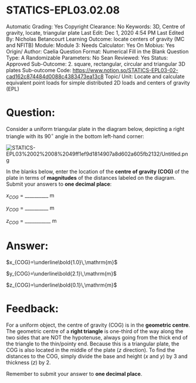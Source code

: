 # STATICS-EPL03.02.08

Automatic Grading: Yes
Copyright Clearance: No
Keywords: 3D, Centre of gravity, locate, triangular plate
Last Edit: Dec 1, 2020 4:54 PM
Last Edited By: Nicholas Betancourt
Learning Outcome: locate centers of gravity (MC and NFITB)
Module: Module 3:
Needs Calculator: Yes
On Mobius: Yes
Origin/ Author: Caelia
Question Format: Numerical Fill in the Blank
Question Type: A
Randomizable Parameters: No
Sean Reviewed: Yes
Status: Approved
Sub-Outcome: 2. square, rectangular, circular and triangular 3D plates
Sub-outcome Code: https://www.notion.so/STATICS-EPL03-02-cad162c874484d0088c4383473ea13c8
Topic/ Unit: Locate and calculate equivalent point loads for simple distributed 2D loads and centers of gravity (EPL)

# Question:

Consider a uniform triangular plate in the diagram below, depicting a right triangle with its $90^\circ$ angle in the bottom left-hand corner:

![STATICS-EPL03%2002%2008%2049ff1ef9d1814907a8d602a605fb2132/Untitled.png](STATICS-EPL03%2002%2008%2049ff1ef9d1814907a8d602a605fb2132/Untitled.png)

In the blanks below, enter the location of the **centre of gravity (COG)** of the plate in terms of **magnitudes** of the distances labeled on the diagram.  Submit your answers to **one decimal place**:

$x_{COG}$ = __________ $\mathrm{m}$

$y_{COG}$ = __________ $\mathrm{m}$

$z_{COG}$ = ___________ $\mathrm{m}$

# Answer:

$x_{COG}=\underline\bold{1.0}\,\mathrm{m}$

$y_{COG}=\underline\bold{2.1}\,\mathrm{m}$

$z_{COG}=\underline\bold{0.1}\,\mathrm{m}$

# Feedback:

For a uniform object, the centre of gravity (COG) is in the **geometric centre**. The geometric centre of a **right triangle** is one-third of the way along the two sides that are NOT the hypotenuse, always going from the thick end of the triangle to the thin/pointy end. Because this is a triangular plate, the COG is also located in the middle of the plate ($z$ direction). To find the distances to the COG, simply divide the base and height ($x$ and $y$) by 3 and thickness ($z$) by 2. 

Remember to submit your answer to **one decimal place**.